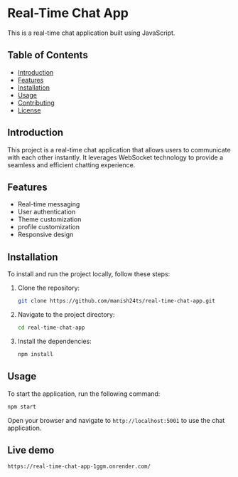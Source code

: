 # Real-Time Chat App

This is a real-time chat application built using JavaScript.

## Table of Contents

- [Introduction](#introduction)
- [Features](#features)
- [Installation](#installation)
- [Usage](#usage)
- [Contributing](#contributing)
- [License](#license)

## Introduction

This project is a real-time chat application that allows users to communicate with each other instantly. It leverages WebSocket technology to provide a seamless and efficient chatting experience.

## Features

- Real-time messaging
- User authentication
- Theme customization
- profile customization
- Responsive design

## Installation

To install and run the project locally, follow these steps:

1. Clone the repository:
   ```bash
   git clone https://github.com/manish24ts/real-time-chat-app.git
   ```

2. Navigate to the project directory:
   ```bash
   cd real-time-chat-app
   ```

3. Install the dependencies:
   ```bash
   npm install
   ```

## Usage

To start the application, run the following command:
```bash
npm start
```

Open your browser and navigate to `http://localhost:5001` to use the chat application.

## Live demo 
`https://real-time-chat-app-1ggm.onrender.com/`
